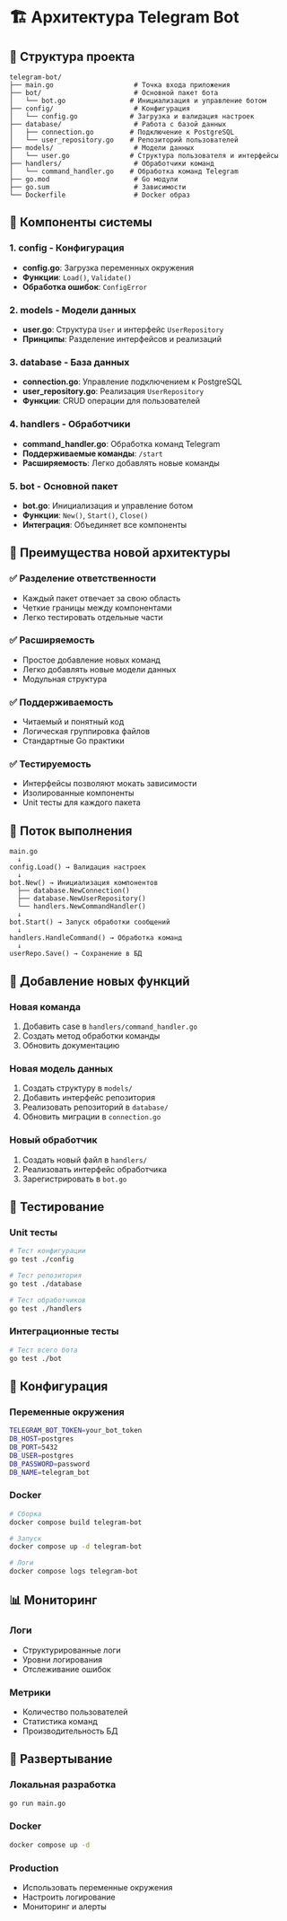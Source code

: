 # 🏗️ Архитектура Telegram Bot

## 📁 Структура проекта

```
telegram-bot/
├── main.go                    # Точка входа приложения
├── bot/                       # Основной пакет бота
│   └── bot.go                # Инициализация и управление ботом
├── config/                    # Конфигурация
│   └── config.go             # Загрузка и валидация настроек
├── database/                  # Работа с базой данных
│   ├── connection.go         # Подключение к PostgreSQL
│   └── user_repository.go    # Репозиторий пользователей
├── models/                    # Модели данных
│   └── user.go               # Структура пользователя и интерфейсы
├── handlers/                  # Обработчики команд
│   └── command_handler.go    # Обработка команд Telegram
├── go.mod                     # Go модули
├── go.sum                     # Зависимости
└── Dockerfile                 # Docker образ
```

## 🔧 Компоненты системы

### 1. **config** - Конфигурация

- **config.go**: Загрузка переменных окружения
- **Функции**: `Load()`, `Validate()`
- **Обработка ошибок**: `ConfigError`

### 2. **models** - Модели данных

- **user.go**: Структура `User` и интерфейс `UserRepository`
- **Принципы**: Разделение интерфейсов и реализаций

### 3. **database** - База данных

- **connection.go**: Управление подключением к PostgreSQL
- **user_repository.go**: Реализация `UserRepository`
- **Функции**: CRUD операции для пользователей

### 4. **handlers** - Обработчики

- **command_handler.go**: Обработка команд Telegram
- **Поддерживаемые команды**: `/start`
- **Расширяемость**: Легко добавлять новые команды

### 5. **bot** - Основной пакет

- **bot.go**: Инициализация и управление ботом
- **Функции**: `New()`, `Start()`, `Close()`
- **Интеграция**: Объединяет все компоненты

## 🚀 Преимущества новой архитектуры

### ✅ **Разделение ответственности**

- Каждый пакет отвечает за свою область
- Четкие границы между компонентами
- Легко тестировать отдельные части

### ✅ **Расширяемость**

- Простое добавление новых команд
- Легко добавлять новые модели данных
- Модульная структура

### ✅ **Поддерживаемость**

- Читаемый и понятный код
- Логическая группировка файлов
- Стандартные Go практики

### ✅ **Тестируемость**

- Интерфейсы позволяют мокать зависимости
- Изолированные компоненты
- Unit тесты для каждого пакета

## 🔄 Поток выполнения

```
main.go
  ↓
config.Load() → Валидация настроек
  ↓
bot.New() → Инициализация компонентов
  ├── database.NewConnection()
  ├── database.NewUserRepository()
  └── handlers.NewCommandHandler()
  ↓
bot.Start() → Запуск обработки сообщений
  ↓
handlers.HandleCommand() → Обработка команд
  ↓
userRepo.Save() → Сохранение в БД
```

## 📝 Добавление новых функций

### Новая команда

1. Добавить case в `handlers/command_handler.go`
2. Создать метод обработки команды
3. Обновить документацию

### Новая модель данных

1. Создать структуру в `models/`
2. Добавить интерфейс репозитория
3. Реализовать репозиторий в `database/`
4. Обновить миграции в `connection.go`

### Новый обработчик

1. Создать новый файл в `handlers/`
2. Реализовать интерфейс обработчика
3. Зарегистрировать в `bot.go`

## 🧪 Тестирование

### Unit тесты

```bash
# Тест конфигурации
go test ./config

# Тест репозитория
go test ./database

# Тест обработчиков
go test ./handlers
```

### Интеграционные тесты

```bash
# Тест всего бота
go test ./bot
```

## 🔧 Конфигурация

### Переменные окружения

```bash
TELEGRAM_BOT_TOKEN=your_bot_token
DB_HOST=postgres
DB_PORT=5432
DB_USER=postgres
DB_PASSWORD=password
DB_NAME=telegram_bot
```

### Docker

```bash
# Сборка
docker compose build telegram-bot

# Запуск
docker compose up -d telegram-bot

# Логи
docker compose logs telegram-bot
```

## 📊 Мониторинг

### Логи

- Структурированные логи
- Уровни логирования
- Отслеживание ошибок

### Метрики

- Количество пользователей
- Статистика команд
- Производительность БД

## 🚀 Развертывание

### Локальная разработка

```bash
go run main.go
```

### Docker

```bash
docker compose up -d
```

### Production

- Использовать переменные окружения
- Настроить логирование
- Мониторинг и алерты
